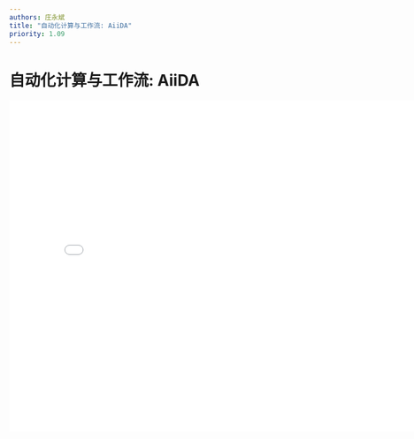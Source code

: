 ```yaml
---
authors: 庄永斌
title: "自动化计算与工作流: AiiDA"
priority: 1.09
---
```


# 自动化计算与工作流: AiiDA

<iframe src="//player.bilibili.com/player.html?aid=969669526&bvid=BV19p4y1e718&cid=238155170&page=1" scrolling="no" border="0" frameborder="no" framespacing="0" allowfullscreen="true" height="600" width="800"> </iframe>